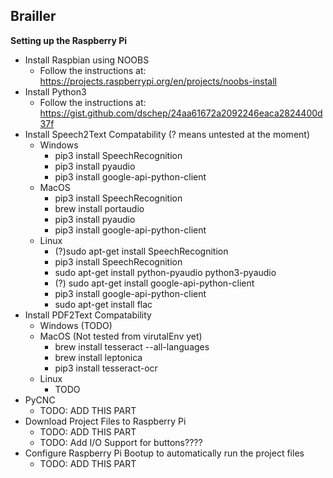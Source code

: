 ﻿## **Brailler**

**Setting up the Raspberry Pi**

 - Install Raspbian using NOOBS
	 - Follow the instructions at: https://projects.raspberrypi.org/en/projects/noobs-install
 - Install Python3
	 - Follow the instructions at: https://gist.github.com/dschep/24aa61672a2092246eaca2824400d37f
 - Install Speech2Text Compatability (? means untested at the moment)
	 - Windows
		 - pip3 install SpeechRecognition
		 - pip3 install pyaudio
		 - pip3 install google-api-python-client
	 - MacOS
		 - pip3 install SpeechRecognition
		 - brew install portaudio
		 - pip3 install pyaudio
		 - pip3 install google-api-python-client
	 - Linux
		 - (?)sudo apt-get install SpeechRecognition
		 - pip3 install SpeechRecognition
		 - sudo apt-get install python-pyaudio python3-pyaudio
		 - (?) sudo apt-get install google-api-python-client
		 - pip3 install google-api-python-client
		 - sudo apt-get install flac
 - Install PDF2Text Compatability
 	 - Windows (TODO)
 	 - MacOS (Not tested from virutalEnv yet)
		 - brew install tesseract --all-languages
		 - brew install leptonica
		 - pip3 install tesseract-ocr
	 - Linux
	 	 - TODO
 - PyCNC
	 - TODO: ADD THIS PART
 - Download Project Files to Raspberry Pi
	 - TODO: ADD THIS PART
	 - TODO: Add I/O Support for buttons????
 - Configure Raspberry Pi Bootup to automatically run the project files
	- TODO: ADD THIS PART

